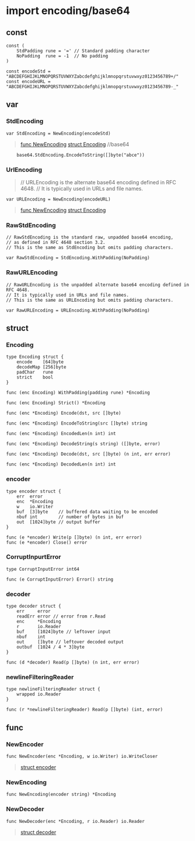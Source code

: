 # import encoding/base64

## const
	
	const (
		StdPadding rune = '=' // Standard padding character
		NoPadding  rune = -1  // No padding
	)

	const encodeStd = "ABCDEFGHIJKLMNOPQRSTUVWXYZabcdefghijklmnopqrstuvwxyz0123456789+/"
	const encodeURL = "ABCDEFGHIJKLMNOPQRSTUVWXYZabcdefghijklmnopqrstuvwxyz0123456789-_"

## var
### StdEncoding
	var StdEncoding = NewEncoding(encodeStd)
>[func NewEncoding](#newencoding) [struct Encoding](#encoding)
>		//base64

		base64.StdEncoding.EncodeToString([]byte("abce"))

### UrlEncoding
>	// URLEncoding is the alternate base64 encoding defined in RFC 4648.
>	// It is typically used in URLs and file names.

	var URLEncoding = NewEncoding(encodeURL)
>[func NewEncoding](#newencoding) [struct Encoding](#encoding)

### RawStdEncoding
	// RawStdEncoding is the standard raw, unpadded base64 encoding,
	// as defined in RFC 4648 section 3.2.
	// This is the same as StdEncoding but omits padding characters.

	var RawStdEncoding = StdEncoding.WithPadding(NoPadding)

### RawURLEncoding
	// RawURLEncoding is the unpadded alternate base64 encoding defined in RFC 4648.
	// It is typically used in URLs and file names.
	// This is the same as URLEncoding but omits padding characters.

	var RawURLEncoding = URLEncoding.WithPadding(NoPadding)

## struct
### Encoding
	type Encoding struct {
		encode    [64]byte
		decodeMap [256]byte
		padChar   rune
		strict    bool
	}

	func (enc Encoding) WithPadding(padding rune) *Encoding

	func (enc Encoding) Strict() *Encoding

	func (enc *Encoding) Encode(dst, src []byte)
	
	func (enc *Encoding) EncodeToString(src []byte) string

	func (enc *Encoding) EncodedLen(n int) int

	func (enc *Encoding) DecodeString(s string) ([]byte, error)

	func (enc *Encoding) Decode(dst, src []byte) (n int, err error)

	func (enc *Encoding) DecodedLen(n int) int

### encoder
	type encoder struct {
		err  error
		enc  *Encoding
		w    io.Writer
		buf  [3]byte    // buffered data waiting to be encoded
		nbuf int        // number of bytes in buf
		out  [1024]byte // output buffer
	}

	func (e *encoder) Write(p []byte) (n int, err error)
	func (e *encoder) Close() error

### CorruptInpurtError	
	type CorruptInputError int64

	func (e CorruptInputError) Error() string

### decoder
	type decoder struct {
		err     error
		readErr error // error from r.Read
		enc     *Encoding
		r       io.Reader
		buf     [1024]byte // leftover input
		nbuf    int
		out     []byte // leftover decoded output
		outbuf  [1024 / 4 * 3]byte
	}

	func (d *decoder) Read(p []byte) (n int, err error)

### newlineFilteringReader
	type newlineFilteringReader struct {
		wrapped io.Reader
	}

	func (r *newlineFilteringReader) Read(p []byte) (int, error)

## func	
### NewEncoder
	func NewEncoder(enc *Encoding, w io.Writer) io.WriteCloser
>[struct encoder](#encoder)

### NewEncoding
	func NewEncoding(encoder string) *Encoding

### NewDecoder
	func NewDecoder(enc *Encoding, r io.Reader) io.Reader
>[struct decoder](#decoder)
